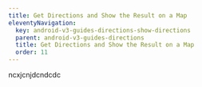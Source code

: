 ```yaml
---
title: Get Directions and Show the Result on a Map
eleventyNavigation:
  key: android-v3-guides-directions-show-directions
  parent: android-v3-guides-directions
  title: Get Directions and Show the Result on a Map
  order: 11
---
```


ncxjcnjdcndcdc

